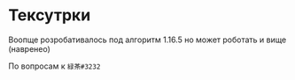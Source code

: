 # Тексутрки
Воопще розробативалось под алгоритм 1.16.5 но может роботать и вище (навренео)




По вопросам к `緑茶#3232`
